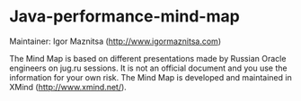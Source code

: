 Java-performance-mind-map
=========================

Maintainer: Igor Maznitsa (http://www.igormaznitsa.com)

The Mind Map is based on different presentations made by Russian Oracle engineers on jug.ru sessions. It is not an official document and you use the information for your own risk.
The Mind Map is developed and maintained in XMind (http://www.xmind.net/).